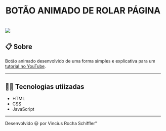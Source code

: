 <h1 align="center"> BOTÃO ANIMADO DE ROLAR PÁGINA </h1>

<h1>
    <image src="https://ik.imagekit.io/lw777v3z7zq/Bot_o-gif_uOB9yjdZ6.gif">
</h1>

## 📋 Sobre
Botão animado desenvolvido de uma forma simples e explicativa para um [tutorial no YouTube](https://ik.imagekit.io/lw777v3z7zq/botao-gif_97O0OsayE.gif).

---

## 👨‍💻 Tecnologias utiizadas

- HTML 
- CSS 
- JavaScript

---
Desenvolvido 😃 por Vincius Rocha Schiffler"
